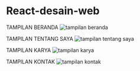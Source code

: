 # React-desain-web
TAMPILAN BERANDA
![tampilan beranda](https://user-images.githubusercontent.com/55417547/107795304-10858680-6d8b-11eb-9844-a406a79a9540.png)

TAMPILAN TENTANG SAYA
![tampilan tentang saya](https://user-images.githubusercontent.com/55417547/107795393-2dba5500-6d8b-11eb-997f-0df946bb1fc9.png)

TAMPILAN KARYA
![tampilan karya](https://user-images.githubusercontent.com/55417547/107795375-272bdd80-6d8b-11eb-9ae7-616ae5e51c4a.png)

TAMPILAN KONTAK
![tampilan kontak](https://user-images.githubusercontent.com/55417547/107795378-285d0a80-6d8b-11eb-96fa-dcc468b1b6c5.png)
